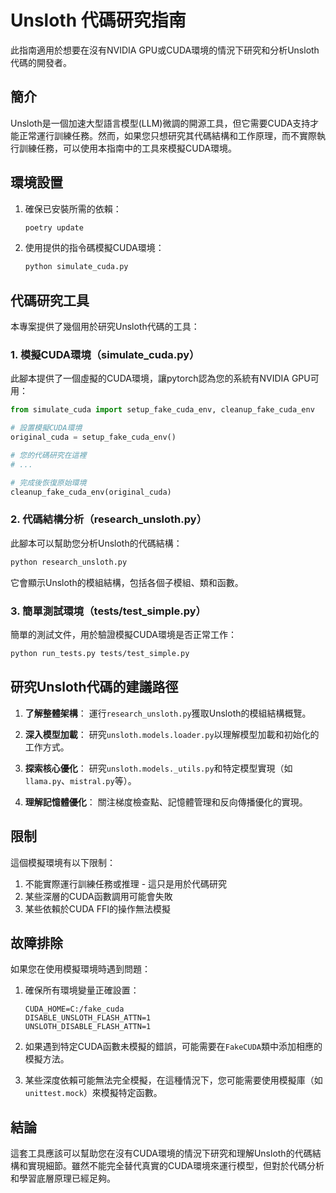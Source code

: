 # Unsloth 代碼研究指南

此指南適用於想要在沒有NVIDIA GPU或CUDA環境的情況下研究和分析Unsloth代碼的開發者。

## 簡介

Unsloth是一個加速大型語言模型(LLM)微調的開源工具，但它需要CUDA支持才能正常運行訓練任務。然而，如果您只想研究其代碼結構和工作原理，而不實際執行訓練任務，可以使用本指南中的工具來模擬CUDA環境。

## 環境設置

1. 確保已安裝所需的依賴：
   ```bash
   poetry update
   ```

2. 使用提供的指令碼模擬CUDA環境：
   ```bash
   python simulate_cuda.py
   ```

## 代碼研究工具

本專案提供了幾個用於研究Unsloth代碼的工具：

### 1. 模擬CUDA環境（simulate_cuda.py）

此腳本提供了一個虛擬的CUDA環境，讓pytorch認為您的系統有NVIDIA GPU可用：

```python
from simulate_cuda import setup_fake_cuda_env, cleanup_fake_cuda_env

# 設置模擬CUDA環境
original_cuda = setup_fake_cuda_env()

# 您的代碼研究在這裡
# ...

# 完成後恢復原始環境
cleanup_fake_cuda_env(original_cuda)
```

### 2. 代碼結構分析（research_unsloth.py）

此腳本可以幫助您分析Unsloth的代碼結構：

```bash
python research_unsloth.py
```

它會顯示Unsloth的模組結構，包括各個子模組、類和函數。

### 3. 簡單測試環境（tests/test_simple.py）

簡單的測試文件，用於驗證模擬CUDA環境是否正常工作：

```bash
python run_tests.py tests/test_simple.py
```

## 研究Unsloth代碼的建議路徑

1. **了解整體架構**：
   運行`research_unsloth.py`獲取Unsloth的模組結構概覽。

2. **深入模型加載**：
   研究`unsloth.models.loader.py`以理解模型加載和初始化的工作方式。

3. **探索核心優化**：
   研究`unsloth.models._utils.py`和特定模型實現（如`llama.py`、`mistral.py`等）。

4. **理解記憶體優化**：
   關注梯度檢查點、記憶體管理和反向傳播優化的實現。

## 限制

這個模擬環境有以下限制：

1. 不能實際運行訓練任務或推理 - 這只是用於代碼研究
2. 某些深層的CUDA函數調用可能會失敗
3. 某些依賴於CUDA FFI的操作無法模擬

## 故障排除

如果您在使用模擬環境時遇到問題：

1. 確保所有環境變量正確設置：
   ```
   CUDA_HOME=C:/fake_cuda
   DISABLE_UNSLOTH_FLASH_ATTN=1
   UNSLOTH_DISABLE_FLASH_ATTN=1
   ```

2. 如果遇到特定CUDA函數未模擬的錯誤，可能需要在`FakeCUDA`類中添加相應的模擬方法。

3. 某些深度依賴可能無法完全模擬，在這種情況下，您可能需要使用模擬庫（如`unittest.mock`）來模擬特定函數。

## 結論

這套工具應該可以幫助您在沒有CUDA環境的情況下研究和理解Unsloth的代碼結構和實現細節。雖然不能完全替代真實的CUDA環境來運行模型，但對於代碼分析和學習底層原理已經足夠。 